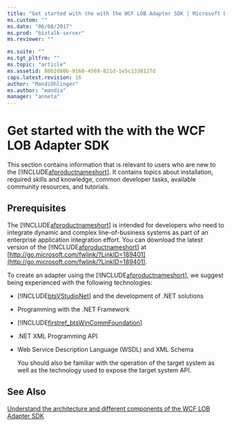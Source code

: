 ```yaml
---
title: "Get started with the with the WCF LOB Adapter SDK | Microsoft Docs"
ms.custom: ""
ms.date: "06/08/2017"
ms.prod: "biztalk-server"
ms.reviewer: ""

ms.suite: ""
ms.tgt_pltfrm: ""
ms.topic: "article"
ms.assetid: 80b2d80b-9160-4569-821d-1e5c1338127d
caps.latest.revision: 16
author: "MandiOhlinger"
ms.author: "mandia"
manager: "anneta"
---
```

# Get started with the with the WCF LOB Adapter SDK
This section contains information that is relevant to users who are new to the [!INCLUDE[afproductnameshort](../../includes/afproductnameshort-md.md)]. It contains topics about installation, required skills and knowledge, common developer tasks, available community resources, and tutorials.  

## Prerequisites

The [!INCLUDE[afproductnameshort](../../includes/afproductnameshort-md.md)] is intended for developers who need to integrate dynamic and complex line-of-business systems as part of an enterprise application integration effort. You can download the latest version of the [!INCLUDE[afproductnameshort](../../includes/afproductnameshort-md.md)] at [http://go.microsoft.com/fwlink/?LinkID=189401](http://go.microsoft.com/fwlink/?LinkID=189401).  
  
 To create an adapter using the [!INCLUDE[afproductnameshort](../../includes/afproductnameshort-md.md)], we suggest being experienced with the following technologies:  
  
- [!INCLUDE[btsVStudioNet](../../includes/btsvstudionet-md.md)] and the development of .NET solutions  
  
- Programming with the .NET Framework  
  
- [!INCLUDE[firstref_btsWinCommFoundation](../../includes/firstref-btswincommfoundation-md.md)]  
  
- .NET XML Programming API  
  
- Web Service Description Language (WSDL) and XML Schema  
  
  You should also be familiar with the operation of the target system as well as the technology used to expose the target system API.    

  
## See Also  
[Understand the architecture and different components of the WCF LOB Adapter SDK](understand-the-architecture-and-different-components-of-the-wcf-lob-adapter-sdk.md)